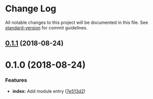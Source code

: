 # Change Log

All notable changes to this project will be documented in this file. See [standard-version](https://github.com/conventional-changelog/standard-version) for commit guidelines.

<a name="0.1.1"></a>
## [0.1.1](https://github.com/klaytonfaria/webpack-exclude-assets-plugin/compare/v0.1.0...v0.1.1) (2018-08-24)



<a name="0.1.0"></a>
# 0.1.0 (2018-08-24)


### Features

* **index:** Add module entry ([7e513d2](https://github.com/klaytonfaria/exclude-assets-plugin/commit/7e513d2))
